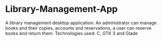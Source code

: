 # Library-Management-App
A library management desktop application. An administrator can manage books and their copies, accounts and reservations, a user can reserve books and return them.
Technologies used: C, GTK 3 and Glade
